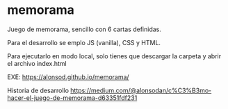 # memorama

Juego de memorama, sencillo con 6 cartas definidas.

Para el desarrollo se emplo JS (vanilla), CSS y HTML.

Para ejecutarlo en modo local, solo tienes que descargar la carpeta y abrir el archivo index.html

[img-memo]: https://github.com/alonsod/memorama/blob/master/captura-memo.PNG "memorama"

EXE: https://alonsod.github.io/memorama/

Historia de desarrollo
  https://medium.com/@alonsodan/c%C3%B3mo-hacer-el-juego-de-memorama-d63351fdf231
